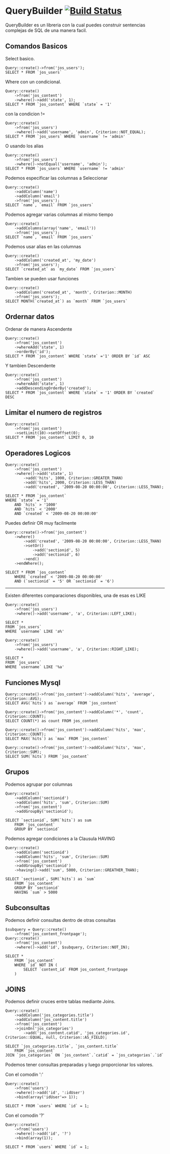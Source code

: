 QueryBuilder [![Build Status](https://secure.travis-ci.org/chentepixtol/QueryBuilder.png?branch=master)](http://travis-ci.org/chentepixtol/QueryBuilder)
============

QueryBuilder es un libreria con la cual puedes construir sentencias complejas de SQL de una manera facil.


Comandos Basicos
----------------


Select basico.

    Query::create()->from('jos_users');        
    SELECT * FROM `jos_users`

Where con un condicional.

    Query::create()
        ->from('jos_content')
        ->where()->add('state', 1);
    SELECT * FROM `jos_content` WHERE `state` = '1'

con la condicion != 

    Query::create()
        ->from('jos_users')
        ->where()->add('username', 'admin', Criterion::NOT_EQUAL);
    SELECT * FROM `jos_users` WHERE `username` != 'admin'
    
    
O usando los alias

    Query::create()
        ->from('jos_users')
        ->where()->notEqual('username', 'admin');
    SELECT * FROM `jos_users` WHERE `username` != 'admin'


Podemos especificar las columnas a Seleccionar

    Query::create()
        ->addColumn('name')
        ->addColumn('email')
        ->from('jos_users');
    SELECT `name`, `email` FROM `jos_users`


Podemos agregar varias columnas al mismo tiempo

    Query::create()
        ->addColumns(array('name', 'email'))
        ->from('jos_users');
    SELECT `name`, `email` FROM `jos_users`
    
Podemos usar alias en las columnas

    Query::create()
        ->addColumn('created_at', 'my_date')
        ->from('jos_users');
    SELECT `created_at` as `my_date` FROM `jos_users`

Tambien se pueden usar funciones

    Query::create()
        ->addColumn('created_at', 'month', Criterion::MONTH)
        ->from('jos_users');
    SELECT MONTH(`created_at`) as `month` FROM `jos_users`


Ordernar datos
------------

Ordenar de manera Ascendente

    Query::create()
        ->from('jos_content')
        ->whereAdd('state', 1)
        ->orderBy('id');
    SELECT * FROM `jos_content` WHERE `state` ='1' ORDER BY `id` ASC

Y tambien Descendente

    Query::create()
        ->from('jos_content')
        ->whereAdd('state', 1)
        ->addDescendingOrderBy('created');
    SELECT * FROM `jos_content` WHERE `state` = '1' ORDER BY `created` DESC


Limitar el numero de registros
------------------------------

    Query::create()
        ->from('jos_content')
        ->setLimit(10)->setOffset(0);
    SELECT * FROM `jos_content` LIMIT 0, 10

Operadores Logicos
------------------

    Query::create()
        ->from('jos_content')
        ->where()->add('state', 1)
            ->add('hits', 1000, Criterion::GREATER_THAN)
            ->add('hits', 2000, Criterion::LESS_THAN)
            ->add('created', '2009-08-20 00:00:00', Criterion::LESS_THAN);

    SELECT * FROM `jos_content`
    WHERE `state` = '1' 
        AND `hits` > '1000' 
        AND `hits` < '2000'
        AND `created` < '2009-08-20 00:00:00'

Puedes definir OR muy facilmente

    Query::create()->from('jos_content')
        ->where()
            ->add('created', '2009-08-20 00:00:00', Criterion::LESS_THAN)
            ->setOr()
                ->add('sectionid', 5)
                ->add('sectionid', 6)
            ->end()
        ->endWhere();

    SELECT * FROM `jos_content`
        WHERE `created` < '2009-08-20 00:00:00'
        AND (`sectionid` = '5' OR `sectionid` = '6')


---------

Existen diferentes comparaciones disponibles, una de esas es LIKE

    Query::create()
        ->from('jos_users')
        ->where()->add('username', 'a', Criterion::LEFT_LIKE);

    SELECT *
    FROM `jos_users`
    WHERE `username` LIKE 'a%'

    Query::create()
        ->from('jos_users')
        ->where()->add('username', 'a', Criterion::RIGHT_LIKE);

    SELECT *
    FROM `jos_users`
    WHERE `username` LIKE '%a'


Funciones Mysql
---------

    Query::create()->from('jos_content')->addColumn('hits', 'average', Criterion::AVG);
    SELECT AVG(`hits`) as `average` FROM `jos_content`
    
    Query::create()->from('jos_content')->addColumn('*', 'count', Criterion::COUNT);
    SELECT COUNT(*) as count FROM jos_content
    
    Query::create()->from('jos_content')->addColumn('hits', 'max', Criterion::COUNT);
    SELECT MAX(`hits`) as `max` FROM `jos_content`
    
    Query::create()->from('jos_content')->addColumn('hits', 'max', Criterion::SUM);
    SELECT SUM(`hits`) FROM `jos_content`


Grupos
----- 

Podemos agrupar por columnas

    Query::create()
        ->addColumn('sectionid')
        ->addColumn('hits', 'sum', Criterion::SUM)
        ->from('jos_content')
        ->addGroupBy('sectionid');

    SELECT `sectionid`, SUM(`hits`) as sum
        FROM `jos_content`
        GROUP BY `sectionid`

Podemos agregar condiciones a la Clausula HAVING

    Query::create()
        ->addColumn('sectionid')
        ->addColumn('hits', 'sum', Criterion::SUM)
        ->from('jos_content')
        ->addGroupBy('sectionid')
        ->having()->add('sum', 5000, Criterion::GREATHER_THAN);

    SELECT `sectionid`, SUM(`hits`) as `sum`
        FROM `jos_content`
        GROUP BY `sectionid`
        HAVING `sum` > 5000

Subconsultas
-------

Podemos definir consultas dentro de otras consultas

    $subquery = Query::create()
        ->from('jos_content_frontpage');
    Query::create()
        ->from('jos_content')
        ->where()->add('id', $subquery, Criterion::NOT_IN);

    SELECT *
        FROM `jos_content`
        WHERE `id` NOT IN (
            SELECT `content_id` FROM jos_content_frontpage
        )

JOINS
----

Podemos definir cruces entre tablas mediante Joins.

    Query::create()
        ->addColumn('jos_categories.title')
        ->addColumn('jos_content.title')
        ->from('jos_content')
        ->joinOn('jos_categories')
            ->add('jos_content.catid', 'jos_categories.id', Criterion::EQUAL, null, Criterion::AS_FIELD);

    SELECT `jos_categories.title`, `jos_content.title`
        FROM `jos_content`
    JOIN `jos_categories` ON `jos_content`.`catid` = `jos_categories`.`id`
    
Podemos tener consultas preparadas y luego proporcionar los valores.

Con el comodin ':'

    Query::create()
        ->from('users')
        ->where()->add('id', ':idUser')
        ->bind(array('idUser'=> 1));
        
    SELECT * FROM `users` WHERE `id` = 1;
        
Con el comodin '?'
    
    Query::create()
        ->from('users')
        ->where()->add('id', '?')
        ->bind(array(1));    

    SELECT * FROM `users` WHERE `id` = 1;









